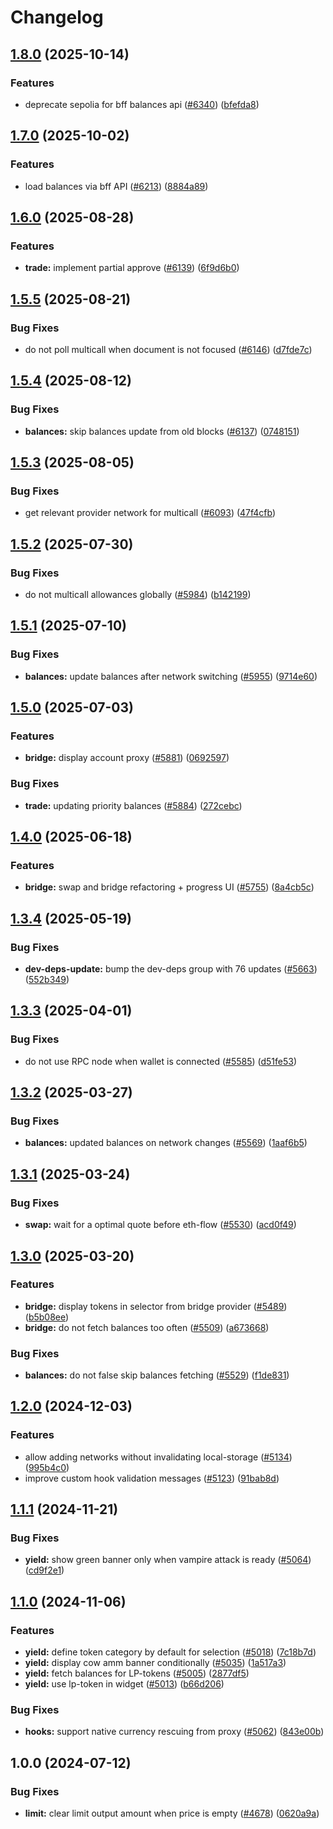 # Changelog

## [1.8.0](https://github.com/cowprotocol/cowswap/compare/balances-and-allowances-v1.7.0...balances-and-allowances-v1.8.0) (2025-10-14)


### Features

* deprecate sepolia for bff balances api ([#6340](https://github.com/cowprotocol/cowswap/issues/6340)) ([bfefda8](https://github.com/cowprotocol/cowswap/commit/bfefda845825f78bd529aaa78ae68e82c8d7e8ea))

## [1.7.0](https://github.com/cowprotocol/cowswap/compare/balances-and-allowances-v1.6.0...balances-and-allowances-v1.7.0) (2025-10-02)


### Features

* load balances via bff API ([#6213](https://github.com/cowprotocol/cowswap/issues/6213)) ([8884a89](https://github.com/cowprotocol/cowswap/commit/8884a89b1cf11b44a9cc92f7d7bb4e7b3415747c))

## [1.6.0](https://github.com/cowprotocol/cowswap/compare/balances-and-allowances-v1.5.5...balances-and-allowances-v1.6.0) (2025-08-28)


### Features

* **trade:** implement partial approve ([#6139](https://github.com/cowprotocol/cowswap/issues/6139)) ([6f9d6b0](https://github.com/cowprotocol/cowswap/commit/6f9d6b055323d25705ee88a533f71190944be6e2))

## [1.5.5](https://github.com/cowprotocol/cowswap/compare/balances-and-allowances-v1.5.4...balances-and-allowances-v1.5.5) (2025-08-21)


### Bug Fixes

* do not poll multicall when document is not focused ([#6146](https://github.com/cowprotocol/cowswap/issues/6146)) ([d7fde7c](https://github.com/cowprotocol/cowswap/commit/d7fde7c2eb21e75d58c97a410653d648f68dfcb9))

## [1.5.4](https://github.com/cowprotocol/cowswap/compare/balances-and-allowances-v1.5.3...balances-and-allowances-v1.5.4) (2025-08-12)


### Bug Fixes

* **balances:** skip balances update from old blocks ([#6137](https://github.com/cowprotocol/cowswap/issues/6137)) ([0748151](https://github.com/cowprotocol/cowswap/commit/074815141e2992171cf752ef395a5dc34ecf6176))

## [1.5.3](https://github.com/cowprotocol/cowswap/compare/balances-and-allowances-v1.5.2...balances-and-allowances-v1.5.3) (2025-08-05)


### Bug Fixes

* get relevant provider network for multicall ([#6093](https://github.com/cowprotocol/cowswap/issues/6093)) ([47f4cfb](https://github.com/cowprotocol/cowswap/commit/47f4cfbea5f2a394a0fc10c9b90d313a46613373))

## [1.5.2](https://github.com/cowprotocol/cowswap/compare/balances-and-allowances-v1.5.1...balances-and-allowances-v1.5.2) (2025-07-30)


### Bug Fixes

* do not multicall allowances globally ([#5984](https://github.com/cowprotocol/cowswap/issues/5984)) ([b142199](https://github.com/cowprotocol/cowswap/commit/b14219963baeb2d2fa4a24ded50c6dd74bc58afe))

## [1.5.1](https://github.com/cowprotocol/cowswap/compare/balances-and-allowances-v1.5.0...balances-and-allowances-v1.5.1) (2025-07-10)


### Bug Fixes

* **balances:** update balances after network switching ([#5955](https://github.com/cowprotocol/cowswap/issues/5955)) ([9714e60](https://github.com/cowprotocol/cowswap/commit/9714e60d8ca4c1e287e749107d23e3185aa5377e))

## [1.5.0](https://github.com/cowprotocol/cowswap/compare/balances-and-allowances-v1.4.0...balances-and-allowances-v1.5.0) (2025-07-03)


### Features

* **bridge:** display account proxy ([#5881](https://github.com/cowprotocol/cowswap/issues/5881)) ([0692597](https://github.com/cowprotocol/cowswap/commit/0692597adf45b469b5a547057b64e79296714ee2))


### Bug Fixes

* **trade:** updating priority balances ([#5884](https://github.com/cowprotocol/cowswap/issues/5884)) ([272cebc](https://github.com/cowprotocol/cowswap/commit/272cebcdf68a07dcc0066402dbd9d729a98d10e7))

## [1.4.0](https://github.com/cowprotocol/cowswap/compare/balances-and-allowances-v1.3.4...balances-and-allowances-v1.4.0) (2025-06-18)


### Features

* **bridge:** swap and bridge refactoring + progress UI ([#5755](https://github.com/cowprotocol/cowswap/issues/5755)) ([8a4cb5c](https://github.com/cowprotocol/cowswap/commit/8a4cb5c497cdd006df860a9240611e12cff3e60c))

## [1.3.4](https://github.com/cowprotocol/cowswap/compare/balances-and-allowances-v1.3.3...balances-and-allowances-v1.3.4) (2025-05-19)


### Bug Fixes

* **dev-deps-update:** bump the dev-deps group with 76 updates ([#5663](https://github.com/cowprotocol/cowswap/issues/5663)) ([552b349](https://github.com/cowprotocol/cowswap/commit/552b349f53762a01ccf008e9a2083248424cbafa))

## [1.3.3](https://github.com/cowprotocol/cowswap/compare/balances-and-allowances-v1.3.2...balances-and-allowances-v1.3.3) (2025-04-01)


### Bug Fixes

* do not use RPC node when wallet is connected ([#5585](https://github.com/cowprotocol/cowswap/issues/5585)) ([d51fe53](https://github.com/cowprotocol/cowswap/commit/d51fe5394f6c13ed28ac1725331bfb505b8275a5))

## [1.3.2](https://github.com/cowprotocol/cowswap/compare/balances-and-allowances-v1.3.1...balances-and-allowances-v1.3.2) (2025-03-27)


### Bug Fixes

* **balances:** updated balances on network changes ([#5569](https://github.com/cowprotocol/cowswap/issues/5569)) ([1aaf6b5](https://github.com/cowprotocol/cowswap/commit/1aaf6b58a205be331e6668bdf411f93f6cbb32ca))

## [1.3.1](https://github.com/cowprotocol/cowswap/compare/balances-and-allowances-v1.3.0...balances-and-allowances-v1.3.1) (2025-03-24)


### Bug Fixes

* **swap:** wait for a optimal quote before eth-flow ([#5530](https://github.com/cowprotocol/cowswap/issues/5530)) ([acd0f49](https://github.com/cowprotocol/cowswap/commit/acd0f493c28af15451b9cae0af34c80917bfb586))

## [1.3.0](https://github.com/cowprotocol/cowswap/compare/balances-and-allowances-v1.2.0...balances-and-allowances-v1.3.0) (2025-03-20)


### Features

* **bridge:** display tokens in selector from bridge provider ([#5489](https://github.com/cowprotocol/cowswap/issues/5489)) ([b5b08ee](https://github.com/cowprotocol/cowswap/commit/b5b08ee8da9c1746bd3b2147444c2090afdf3950))
* **bridge:** do not fetch balances too often ([#5509](https://github.com/cowprotocol/cowswap/issues/5509)) ([a673668](https://github.com/cowprotocol/cowswap/commit/a6736681aadc2e1e42dea3ca13827728976e4ce2))


### Bug Fixes

* **balances:** do not false skip balances fetching ([#5529](https://github.com/cowprotocol/cowswap/issues/5529)) ([f1de831](https://github.com/cowprotocol/cowswap/commit/f1de831143689d12cea15f0348d00561d77bcf68))

## [1.2.0](https://github.com/cowprotocol/cowswap/compare/balances-and-allowances-v1.1.1...balances-and-allowances-v1.2.0) (2024-12-03)


### Features

* allow adding networks without invalidating local-storage ([#5134](https://github.com/cowprotocol/cowswap/issues/5134)) ([995b4c0](https://github.com/cowprotocol/cowswap/commit/995b4c05da90356c6621a92dc58efbd6f37349ff))
* improve custom hook validation messages ([#5123](https://github.com/cowprotocol/cowswap/issues/5123)) ([91bab8d](https://github.com/cowprotocol/cowswap/commit/91bab8dc3b124a32790c3bb1955b01dd3a75ea7b))

## [1.1.1](https://github.com/cowprotocol/cowswap/compare/balances-and-allowances-v1.1.0...balances-and-allowances-v1.1.1) (2024-11-21)


### Bug Fixes

* **yield:** show green banner only when vampire attack is ready ([#5064](https://github.com/cowprotocol/cowswap/issues/5064)) ([cd9f2e1](https://github.com/cowprotocol/cowswap/commit/cd9f2e18b36a280d25c8727f730414c95ea90979))

## [1.1.0](https://github.com/cowprotocol/cowswap/compare/balances-and-allowances-v1.0.0...balances-and-allowances-v1.1.0) (2024-11-06)


### Features

* **yield:** define token category by default for selection ([#5018](https://github.com/cowprotocol/cowswap/issues/5018)) ([7c18b7d](https://github.com/cowprotocol/cowswap/commit/7c18b7d85de6feac9c7e64740a93572f3af3c273))
* **yield:** display cow amm banner conditionally ([#5035](https://github.com/cowprotocol/cowswap/issues/5035)) ([1a517a3](https://github.com/cowprotocol/cowswap/commit/1a517a3f21b94c10b8e59e68bc49a569c1be904b))
* **yield:** fetch balances for LP-tokens ([#5005](https://github.com/cowprotocol/cowswap/issues/5005)) ([2877df5](https://github.com/cowprotocol/cowswap/commit/2877df52be2fd519a20157a1cd91a2e18e954dae))
* **yield:** use lp-token in widget ([#5013](https://github.com/cowprotocol/cowswap/issues/5013)) ([b66d206](https://github.com/cowprotocol/cowswap/commit/b66d2068a9f3bcaddc8da7df5499c17fc05f693f))


### Bug Fixes

* **hooks:** support native currency rescuing from proxy ([#5062](https://github.com/cowprotocol/cowswap/issues/5062)) ([843e00b](https://github.com/cowprotocol/cowswap/commit/843e00b0e84e8060b9241c6d4767962df3de96eb))

## 1.0.0 (2024-07-12)


### Bug Fixes

* **limit:** clear limit output amount when price is empty ([#4678](https://github.com/cowprotocol/cowswap/issues/4678)) ([0620a9a](https://github.com/cowprotocol/cowswap/commit/0620a9a70a31687f70ec4abc6da280d54a823cb8))
